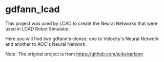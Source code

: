 # gdfann_lcad

This project was used by LCAD to create the Neural Networks that were used in LCAD Robot Simulator.

Here you will find two gdfann's clones: one to Velocity's Neural Network and another to AOC's Neural Network.

Note: The original project is from https://github.com/jeiks/gdfann
